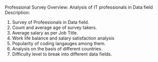 Professional Survey
Overview: Analysis of IT professionals in Data field
Description:
1. Survey of Profeesionals in Data field.
2. Count and average age of survey takers.
3. Average salary as per Job Title.
4. Work life balance and salary satisfaction analysis
5. Popularity of coding langauges among them.
6. Analysis on the basis of different countries.
7. Difficulty level to break into different data fields.
